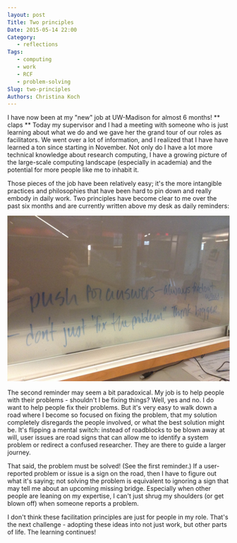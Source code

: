 ```yaml
---
layout: post
Title: Two principles
Date: 2015-05-14 22:00
Category: 
   - reflections
Tags: 
   - computing
   - work
   - RCF
   - problem-solving
Slug: two-principles
Authors: Christina Koch
---
```


I have now been at my "new" job at UW-Madison for almost 6 months!  ** claps **  Today my supervisor and I had a meeting with someone who is just learning about what we do and we gave her the grand tour of our roles as facilitators.  We went over a lot of information, and I realized that I have have learned a ton since starting in November.  Not only do I have a lot more technical knowledge about research computing, I have a growing picture of the large-scale computing landscape (especially in academia) and the potential for more people like me to inhabit it.  

Those pieces of the job have been relatively easy; it's the more intangible practices and philosophies that have been hard to pin down and really embody in daily work.  Two principles have become clear to me over the past six months and are currently written above my desk as daily reminders: 

![daily reminders](images/lessons.JPG)

The second reminder may seem a bit paradoxical.  My job is to help people with their problems - shouldn't I be fixing things?  Well, yes and no.  I do want to help people fix their problems.  But it's very easy to walk down a road where I become so focused on fixing the problem, that my solution completely disregards the people involved, or what the best solution might be.  It's flipping a mental switch: instead of roadblocks to be blown away at will, user issues are road signs that can allow me to identify a system problem or redirect a confused researcher.  They are there to guide a larger journey.  

That said, the problem must be solved!  (See the first reminder.)  If a user-reported problem or issue is a sign on the road, then I have to figure out what it's saying; not solving the problem is equivalent to ignoring a sign that may tell me about an upcoming missing bridge.  Especially when other people are leaning on my expertise, I can't just shrug my shoulders (or get blown off) when someone reports a problem.  

I don't think these facilitation principles are just for people in my role.  That's the next challenge - adopting these ideas into not just work, but other parts of life.  The learning continues!  